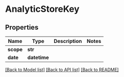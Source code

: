 # AnalyticStoreKey

## Properties
Name | Type | Description | Notes
------------ | ------------- | ------------- | -------------
**scope** | **str** |  | 
**date** | **datetime** |  | 

[[Back to Model list]](../README.md#documentation-for-models) [[Back to API list]](../README.md#documentation-for-api-endpoints) [[Back to README]](../README.md)


